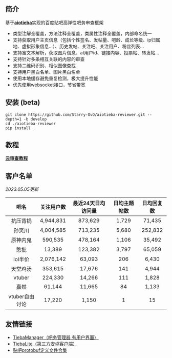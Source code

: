 ## 简介

基于[**aiotieba**](https://github.com/Starry-OvO/aiotieba)实现的百度贴吧高弹性吧务审查框架

+ 类型注解全覆盖，方法注释全覆盖，类属性注释全覆盖，内部命名统一
+ 支持获取用户主页信息（包括个性签名、发帖量、吧龄、成长等级、ip归属地、虚拟形象信息...）、历史发帖、关注吧、关注用户、粉丝列表...
+ 支持富文本解析，获取图片信息、at用户id、链接内容、投票帖、转发帖...
+ 支持针对多条相互关联的内容的审查
+ 支持二维码识别、相似图像查找
+ 支持用户黑白名单、图片黑白名单
+ 使用本地缓存避免重复检测，极大提升性能
+ 优先使用websocket接口，节省带宽

## 安装 (beta)

```shell
git clone https://github.com/Starry-OvO/aiotieba-reviewer.git --depth=1 -b develop
cd ./aiotieba-reviewer
pip install .
```

## 教程

[**云审查教程**](https://review.aiotieba.cc/tutorial/reviewer/)

## 客户名单

*2023.05.05更新*

|      吧名      | 关注用户数 | 最近24天日均访问量 | 日均主题帖数 | 日均回复数 |
| :------------: | :--------: | :----------------: | :----------: | :--------: |
|    抗压背锅    | 4,944,831  |      873,629       |    1,729     |   71,435   |
|     孙笑川     | 4,004,585  |      713,235       |    5,680     |  252,832   |
|    原神内鬼    |  590,535   |      478,164       |    1,106     |   35,492   |
|      憨批      |   13,389   |      123,382       |    3,797     |   65,059   |
|    lol半价     | 2,076,142  |       63,093       |     206      |   6,430    |
|    天堂鸡汤    |  353,615   |       17,676       |     141      |   4,944    |
|     vtuber     |  224,330   |       14,266       |     111      |   1,828    |
|      嘉然      |   61,144   |       11,665       |      84      |   1,133    |
| vtuber自由讨论 |   17,220   |       1,150        |      1       |     15     |

## 友情链接

+ [TiebaManager（吧务管理器 有用户界面）](https://github.com/dog194/TiebaManager)
+ [TiebaLite（第三方安卓客户端）](https://github.com/HuanCheng65/TiebaLite/tree/4.0-dev)
+ [贴吧protobuf定义文件合集](https://github.com/n0099/tbclient.protobuf)
